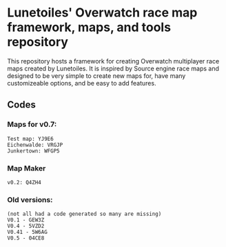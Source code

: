# Lunetoiles' Overwatch race map framework, maps, and tools repository

This repository hosts a framework for creating Overwatch multiplayer race maps created by Lunetoiles. It is inspired by Source engine race maps and designed to be very simple to create new maps for, have many customizeable options, and be easy to add features.

## Codes

### Maps for v0.7:

    Test map: YJ9E6
    Eichenwalde: VRGJP
    Junkertown: WFGP5

### Map Maker

    v0.2: Q4ZH4

### Old versions:

    (not all had a code generated so many are missing)
    V0.1 - GEW3Z
    V0.4 - 5VZD2
    V0.41 - 5W6AG
    V0.5 - 04CE8
